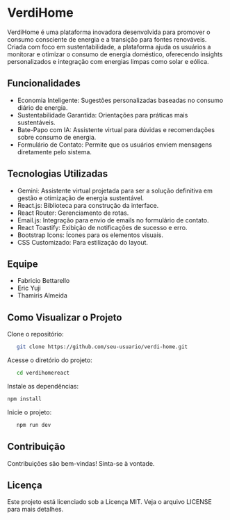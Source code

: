 # VerdiHome

VerdiHome é uma plataforma inovadora desenvolvida para promover o consumo consciente de energia e a transição para fontes renováveis. Criada com foco em sustentabilidade, a plataforma ajuda os usuários a monitorar e otimizar o consumo de energia doméstico, oferecendo insights personalizados e integração com energias limpas como solar e eólica.

## Funcionalidades

- Economia Inteligente: Sugestões personalizadas baseadas no consumo diário de energia.
- Sustentabilidade Garantida: Orientações para práticas mais sustentáveis.
- Bate-Papo com IA: Assistente virtual para dúvidas e recomendações sobre consumo de energia.
- Formulário de Contato: Permite que os usuários enviem mensagens diretamente pelo sistema.

## Tecnologias Utilizadas

- Gemini: Assistente virtual projetada para ser a solução definitiva em gestão e otimização de energia sustentável.
- React.js: Biblioteca para construção da interface.
- React Router: Gerenciamento de rotas.
- Email.js: Integração para envio de emails no formulário de contato.
- React Toastify: Exibição de notificações de sucesso e erro.
- Bootstrap Icons: Ícones para os elementos visuais.
- CSS Customizado: Para estilização do layout.

## Equipe

- Fabricio Bettarello
- Eric Yuji
- Thamiris Almeida

## Como Visualizar o Projeto

Clone o repositório:
```bash
   git clone https://github.com/seu-usuario/verdi-home.git
```
Acesse o diretório do projeto:
```bash
   cd verdihomereact
```
Instale as dependências:
```bash
npm install
```
Inicie o projeto:
```bash
   npm run dev
```

## Contribuição
Contribuições são bem-vindas! Sinta-se à vontade.

## Licença
Este projeto está licenciado sob a Licença MIT. Veja o arquivo LICENSE para mais detalhes.
